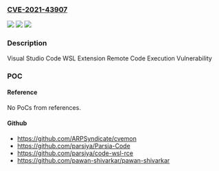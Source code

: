 ### [CVE-2021-43907](https://cve.mitre.org/cgi-bin/cvename.cgi?name=CVE-2021-43907)
![](https://img.shields.io/static/v1?label=Product&message=Visual%20Studio%20Code%20WSL%20Extension&color=blue)
![](https://img.shields.io/static/v1?label=Version&message=0%3C%200.63.11%20&color=brighgreen)
![](https://img.shields.io/static/v1?label=Vulnerability&message=Remote%20Code%20Execution&color=brighgreen)

### Description

Visual Studio Code WSL Extension Remote Code Execution Vulnerability

### POC

#### Reference
No PoCs from references.

#### Github
- https://github.com/ARPSyndicate/cvemon
- https://github.com/parsiya/Parsia-Code
- https://github.com/parsiya/code-wsl-rce
- https://github.com/pawan-shivarkar/pawan-shivarkar

